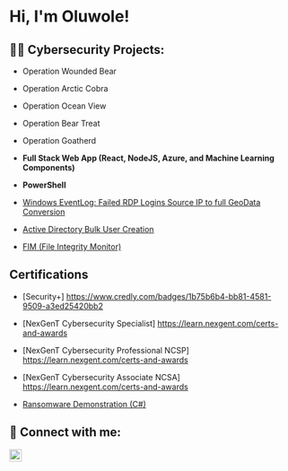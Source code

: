 <h1>Hi, I'm Oluwole! 

<h2>👨‍💻 Cybersecurity Projects:</h2>

- Operation Wounded Bear
- Operation Arctic Cobra
- Operation Ocean View
- Operation Bear Treat
- Operation Goatherd
- <b>Full Stack Web App (React, NodeJS, Azure, and Machine Learning Components)</b>

- <b>PowerShell</b>
- [Windows EventLog: Failed RDP Logins Source IP to full GeoData Conversion](https://github.com/joshmadakor1/Sentinel-Lab)
  
- [Active Directory Bulk User Creation](https://github.com/joshmadakor1/AD_PS)
- [FIM (File Integrity Monitor)](https://github.com/joshmadakor1/PowerShell-Integrity-FIM)

<h2> Certifications</h2>

- [Security+] https://www.credly.com/badges/1b75b6b4-bb81-4581-9509-a3ed25420bb2

- [NexGenT Cybersecurity Specialist] https://learn.nexgent.com/certs-and-awards

- [NexGenT Cybersecurity Professional NCSP] https://learn.nexgent.com/certs-and-awards
- [NexGenT Cybersecurity Associate NCSA] https://learn.nexgent.com/certs-and-awards 
- [Ransomware Demonstration (C#)](https://www.youtube.com/watch?v=OfvdQeh79s0)

<h2> 🤳 Connect with me:</h2>

[<img align="left" alt="oluwoleokunola | LinkedIn" width="22px" src="https://cdn.jsdelivr.net/npm/simple-icons@v3/icons/linkedin.svg" />][linkedin]

[linkedin]: https://linkedin.com/in/oluwole-okunola
[github]: https://github.com/OluwoleOkunola


